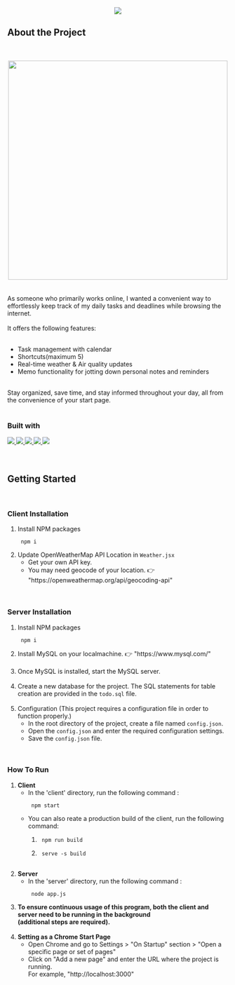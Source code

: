 <div align="center">
<img src="https://capsule-render.vercel.app/api?type=waving&color=a39bd2&height=300&section=header&text=⭐Todo%20Start%20Page⭐&fontSize=55&fontColor=fffacd&desc=This%20is%20for%20Chrome%20start%20page&descSize=15" />
</div>
<!-- index -->

<!-- 웹 서비스 소개  -->
<h2>About the Project</h2>
<br /><br />
<div align="center">
<img src="https://github.com/uj-kim/newTodoApp/assets/67899735/81a137c4-343e-4046-b2c9-0dd7526b6d3b" height="500" />
<br />
<br />
<br />
</div>
<!-- This project is designed to serve as a Chrome start page, built using React, fullcalendar, and my own to-do app.  -->
As someone who primarily works online, I wanted a convenient way to effortlessly keep track of my daily tasks and deadlines while browsing the internet. 
<br /><br />
It offers the following features:
<br /><br />
<ul>
<li> Task management with calendar </li>
<li> Shortcuts(maximum 5)</li>
<li> Real-time weather & Air quality updates</li>
<li> Memo functionality for jotting down personal notes and reminders</li>
</ul>
<br />
Stay organized, save time, and stay informed throughout your day, all from the convenience of your start page.
<br /><br />
<h3>Built with</h3>
<div>
<a href="https://reactjs.org">
  <img src="https://img.shields.io/badge/React-20232A?style=for-the-badge&logo=react&logoColor=61DAFB" />
</a>
<a href="https://fullcalendar.io/">
  <img src="https://img.shields.io/badge/FullCalendar-20232A?style=for-the-badge&logo=javascript&logoColor=F7DF1E"/>
</a>
<a href="https://nodejs.org/">
  <img src="https://img.shields.io/badge/Node.js-20232A?style=for-the-badge&logo=node.js&logoColor=339933" />
</a>
<a href="https://www.mysql.com/">
  <img src="https://img.shields.io/badge/mysql-20232A?style=for-the-badge&logo=mysql&logoColor=4479A1" />
</a>
<a href="https://openweathermap.org/api">
  <img src="https://img.shields.io/badge/openweathermapapi-20232A?style=for-the-badge" />
</a>
</div>
<br /><br />

<!-- 설치 방법 -->
<h2>Getting Started</h2>
<br />
<h3>Client Installation</h3>
<ol>
  <li> Install NPM packages
    <pre><code> npm i </code></pre>
  </li>
  <li> Update OpenWeatherMap API Location in <code>Weather.jsx</code>
    <ul>
      <li> Get your own API key. </li>
      <li> You may need geocode of your location. 👉 "https://openweathermap.org/api/geocoding-api" </li>
    </ul>
  </li>
 </ol>
 <br />
 <h3>Server Installation</h3>
  <ol>
    <li> Install NPM packages
        <pre><code> npm i </code></pre>
    </li>
    <li> Install MySQL on your localmachine. 👉 "https://www.mysql.com/" </li><br />
    <li> Once MySQL is installed, start the MySQL server. </li><br />
    <li> Create a new database for the project. The SQL statements for table creation are provided in the <code>todo.sql</code> file. </li><br />
    <li> Configuration (This project requires a configuration file in order to function properly.)
      <ul>
        <li>In the root directory of the project, create a file named <code>config.json</code>. </li>
        <li> Open the <code>config.json</code> and enter the required configuration settings. </li>
        <li> Save the <code>config.json</code> file.</li>
      </ul>
    </li>
   </ol>
  <br />
  <h3> How To Run </h3>
  <ol>
  <li> <b>Client</b>
       <ul>
         <li> In the 'client' directory, run the following command : 
           <pre><code> npm start </code></pre>
         </li>
         <li> You can also reate a production build of the client, run the following command:
           <ol>
             <li><pre><code> npm run build </code></pre></li>
             <li><pre><code> serve -s build </code></pre</li>
           </ol>
          </li>
         </ul>
   </li>
   <li> <b>Server</b>
         <ul>
           <li> In the 'server' directory, run the following command :
             <pre><code> node app.js </pre></code>
           </li>
         </ul>
       </li>
  <li><b> To ensure continuous usage of this program, both the client and server need to be running in the background <br />
         (additional steps are required).
  </b></li><br />
  <li> <b>Setting as a Chrome Start Page </b>
         <ul>
           <li> Open Chrome and go to Settings > "On Startup" section > "Open a specific page or set of pages"</li>
           <li> Click on "Add a new page" and enter the URL where the project is running.<br />
             For example, <a>"http://localhost:3000" </a>
          </ul>
  </li>
  </ol>
   
 
